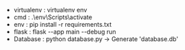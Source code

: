 * virtualenv : virtualenv env
* cmd : .\env\Scripts\activate
* env : pip install -r requirements.txt
* flask : flask --app main --debug run
* Database : python database.py
-> Generate 'database.db' 